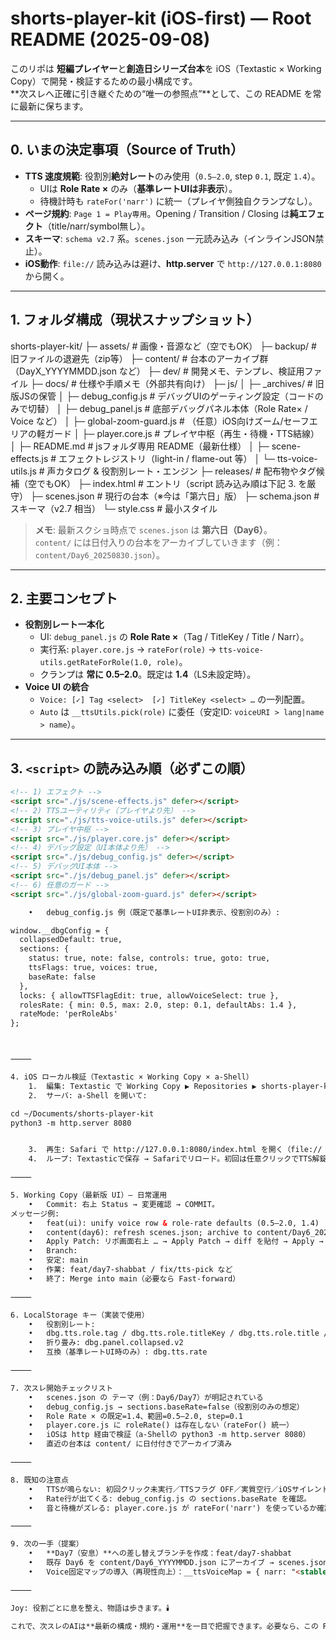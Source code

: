 # shorts-player-kit (iOS-first) — Root README (2025-09-08)

このリポは **短編プレイヤー**と**創造日シリーズ台本**を iOS（Textastic × Working Copy）で開発・検証するための最小構成です。  
**次スレへ正確に引き継ぐための“唯一の参照点”**として、この README を常に最新に保ちます。

---

## 0. いまの決定事項（Source of Truth）

- **TTS 速度規範**: 役割別**絶対レート**のみ使用（`0.5–2.0`, step `0.1`, 既定 `1.4`）。  
  - UIは **Role Rate ×** のみ（**基準レートUIは非表示**）。
  - 待機計時も `rateFor('narr')` に統一（プレイヤ側独自クランプなし）。
- **ページ規約**: `Page 1 = Play専用`。Opening / Transition / Closing は**純エフェクト**（title/narr/symbol無し）。
- **スキーマ**: `schema v2.7` 系。`scenes.json` 一元読み込み（インラインJSON禁止）。
- **iOS動作**: `file://` 読み込みは避け、**http.server** で `http://127.0.0.1:8080` から開く。

---

## 1. フォルダ構成（現状スナップショット）

shorts-player-kit/
├─ assets/           # 画像・音源など（空でもOK）
├─ backup/           # 旧ファイルの退避先（zip等）
├─ content/          # 台本のアーカイブ群（DayX_YYYYMMDD.json など）
├─ dev/              # 開発メモ、テンプレ、検証用ファイル
├─ docs/             # 仕様や手順メモ（外部共有向け）
├─ js/
│  ├─ _archives/                 # 旧版JSの保管
│  ├─ debug_config.js            # デバッグUIのゲーティング設定（コードのみで切替）
│  ├─ debug_panel.js             # 底部デバッグパネル本体（Role Rate× / Voice など）
│  ├─ global-zoom-guard.js       # （任意）iOS向けズーム/セーフエリアの軽ガード
│  ├─ player.core.js             # プレイヤ中枢（再生・待機・TTS結線）
│  ├─ README.md                  # jsフォルダ専用 README（最新仕様）
│  ├─ scene-effects.js           # エフェクトレジストリ（light-in / flame-out 等）
│  └─ tts-voice-utils.js         # 声カタログ & 役割別レート・エンジン
├─ releases/        # 配布物やタグ候補（空でもOK）
├─ index.html       # エントリ（script 読み込み順は下記 3. を厳守）
├─ scenes.json      # 現行の台本（※今は「第六日」版）
├─ schema.json      # スキーマ（v2.7 相当）
└─ style.css        # 最小スタイル

> **メモ**: 最新スクショ時点で `scenes.json` は **第六日（Day6）**。  
> `content/` には日付入りの台本をアーカイブしていきます（例：`content/Day6_20250830.json`）。

---

## 2. 主要コンセプト

- **役割別レート一本化**  
  - UI: `debug_panel.js` の **Role Rate ×**（Tag / TitleKey / Title / Narr）。  
  - 実行系: `player.core.js` → `rateFor(role)` → `tts-voice-utils.getRateForRole(1.0, role)`。  
  - クランプは **常に 0.5–2.0**。既定は **1.4**（LS未設定時）。
- **Voice UI の統合**  
  - `Voice: [✓] Tag <select>  [✓] TitleKey <select> …` の一列配置。  
  - `Auto` は `__ttsUtils.pick(role)` に委任（安定ID: `voiceURI > lang|name > name`）。

---

## 3. `<script>` の読み込み順（必ずこの順）

```html
<!-- 1) エフェクト -->
<script src="./js/scene-effects.js" defer></script>
<!-- 2) TTSユーティリティ（プレイヤより先） -->
<script src="./js/tts-voice-utils.js" defer></script>
<!-- 3) プレイヤ中枢 -->
<script src="./js/player.core.js" defer></script>
<!-- 4) デバッグ設定（UI本体より先） -->
<script src="./js/debug_config.js" defer></script>
<!-- 5) デバッグUI本体 -->
<script src="./js/debug_panel.js" defer></script>
<!-- 6) 任意のガード -->
<script src="./js/global-zoom-guard.js" defer></script>

	•	debug_config.js 例（既定で基準レートUI非表示、役割別のみ）:

window.__dbgConfig = {
  collapsedDefault: true,
  sections: {
    status: true, note: false, controls: true, goto: true,
    ttsFlags: true, voices: true,
    baseRate: false
  },
  locks: { allowTTSFlagEdit: true, allowVoiceSelect: true },
  rolesRate: { min: 0.5, max: 2.0, step: 0.1, defaultAbs: 1.4 },
  rateMode: 'perRoleAbs'
};



⸻

4. iOS ローカル検証（Textastic × Working Copy × a-Shell）
	1.	編集: Textastic で Working Copy ▶︎ Repositories ▶︎ shorts-player-kit を直接編集。
	2.	サーバ: a-Shell を開いて:

cd ~/Documents/shorts-player-kit
python3 -m http.server 8080


	3.	再生: Safari で http://127.0.0.1:8080/index.html を開く（file:// は使わない）。
	4.	ループ: Textasticで保存 → Safariでリロード。初回は任意クリックでTTS解錠。

⸻

5. Working Copy（最新版 UI）— 日常運用
	•	Commit: 右上 Status → 変更確認 → COMMIT。
メッセージ例:
	•	feat(ui): unify voice row & role-rate defaults (0.5–2.0, 1.4)
	•	content(day6): refresh scenes.json; archive to content/Day6_20250830.json
	•	Apply Patch: リポ画面右上 … → Apply Patch → diff を貼付 → Apply → Commit。
	•	Branch:
	•	安定: main
	•	作業: feat/day7-shabbat / fix/tts-pick など
	•	終了: Merge into main（必要なら Fast-forward）

⸻

6. LocalStorage キー（実装で使用）
	•	役割別レート:
	•	dbg.tts.role.tag / dbg.tts.role.titleKey / dbg.tts.role.title / dbg.tts.role.narr
	•	折り畳み: dbg.panel.collapsed.v2
	•	互換（基準レートUI時のみ）: dbg.tts.rate

⸻

7. 次スレ開始チェックリスト
	•	scenes.json の テーマ（例：Day6/Day7）が明記されている
	•	debug_config.js → sections.baseRate=false（役割別のみの想定）
	•	Role Rate × の既定=1.4、範囲=0.5–2.0, step=0.1
	•	player.core.js に roleRate() は存在しない（rateFor() 統一）
	•	iOSは http 経由で検証（a-Shellの python3 -m http.server 8080）
	•	直近の台本は content/ に日付付きでアーカイブ済み

⸻

8. 既知の注意点
	•	TTSが鳴らない: 初回クリック未実行／TTSフラグ OFF／実質空行／iOSサイレント。
	•	Rate行が出てくる: debug_config.js の sections.baseRate を確認。
	•	音と待機がズレる: player.core.js が rateFor('narr') を使っているか確認（残存の独自クランプを排除）。

⸻

9. 次の一手（提案）
	•	**Day7（安息）**への差し替えブランチを作成：feat/day7-shabbat
	•	既存 Day6 を content/Day6_YYYYMMDD.json にアーカイブ → scenes.json を Day7 で上書き
	•	Voice固定マップの導入（再現性向上）：__ttsVoiceMap = { narr: "<stable-id>" }

⸻

Joy: 役割ごとに息を整え、物語は歩きます。🕯️

これで、次スレのAIは**最新の構成・規約・運用**を一目で把握できます。必要なら、この README に「現在の `scenes.json` のテーマ名」と「直近のコミット要約」を追記しておくと、さらに迷子になりません。